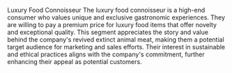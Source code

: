   Luxury Food Connoisseur
The luxury food connoisseur is a high-end consumer who values unique and exclusive gastronomic experiences.
They are willing to pay a premium price for luxury food items that offer novelty and exceptional quality.
This segment appreciates the story and value behind the company's revived extinct animal meat, making them a potential target audience for marketing and sales efforts.
Their interest in sustainable and ethical practices aligns with the company's commitment, further enhancing their appeal as potential customers.

